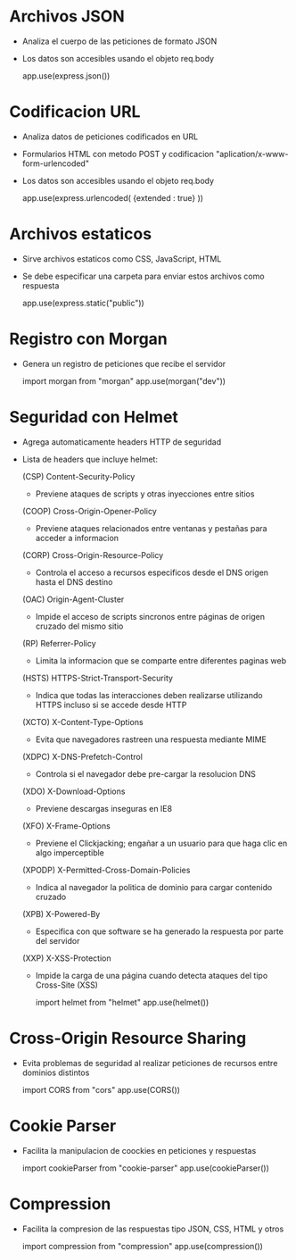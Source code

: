 # Archivos JSON

- Analiza el cuerpo de las peticiones de formato JSON
- Los datos son accesibles usando el objeto req.body

   app.use(express.json())

# Codificacion URL

- Analiza datos de peticiones codificados en URL
- Formularios HTML con metodo POST y codificacion "aplication/x-www-form-urlencoded"
- Los datos son accesibles usando el objeto req.body

   app.use(express.urlencoded( {extended : true} ))

# Archivos estaticos

- Sirve archivos estaticos como CSS, JavaScript, HTML
- Se debe especificar una carpeta para enviar estos archivos como respuesta

   app.use(express.static("public"))

# Registro con Morgan

- Genera un registro de peticiones que recibe el servidor

   import morgan from "morgan"
   app.use(morgan("dev"))

# Seguridad con Helmet

- Agrega automaticamente headers HTTP de seguridad
- Lista de headers que incluye helmet:

   (CSP) Content-Security-Policy
   - Previene ataques de scripts y otras inyecciones entre sitios

   (COOP) Cross-Origin-Opener-Policy
   - Previene ataques relacionados entre ventanas y pestañas para acceder a informacion

   (CORP) Cross-Origin-Resource-Policy
   - Controla el acceso a recursos especificos desde el DNS origen hasta el DNS destino

   (OAC) Origin-Agent-Cluster
   - Impide el acceso de scripts sincronos entre páginas de origen cruzado del mismo sitio

   (RP) Referrer-Policy
   - Limita la informacion que se comparte entre diferentes paginas web

   (HSTS) HTTPS-Strict-Transport-Security
   - Indica que todas las interacciones deben realizarse utilizando HTTPS incluso si se accede desde HTTP

   (XCTO) X-Content-Type-Options
   - Evita que navegadores rastreen una respuesta mediante MIME

   (XDPC) X-DNS-Prefetch-Control
   - Controla si el navegador debe pre-cargar la resolucion DNS

   (XDO) X-Download-Options
   - Previene descargas inseguras en IE8

   (XFO) X-Frame-Options
   - Previene el Clickjacking; engañar a un usuario para que haga clic en algo imperceptible

   (XPODP) X-Permitted-Cross-Domain-Policies
   - Indica al navegador la politica de dominio para cargar contenido cruzado

   (XPB) X-Powered-By
   - Especifica con que software se ha generado la respuesta por parte del servidor

   (XXP) X-XSS-Protection
   - Impide la carga de una página cuando detecta ataques del tipo Cross-Site (XSS)

      import helmet from "helmet"
      app.use(helmet())

# Cross-Origin Resource Sharing

- Evita problemas de seguridad al realizar peticiones de recursos entre dominios distintos

   import CORS from "cors"
   app.use(CORS())

# Cookie Parser

- Facilita la manipulacion de coockies en peticiones y respuestas

   import cookieParser from "cookie-parser"
   app.use(cookieParser())

# Compression

- Facilita la compresion de las respuestas tipo JSON, CSS, HTML y otros

   import compression from "compression"
   app.use(compression())